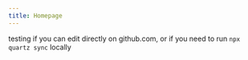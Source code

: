 ```yaml
---
title: Homepage
---
```


testing if you can edit directly on github.com, or if you need to run `npx quartz sync` locally
